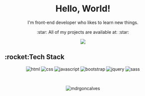 <h1 align="center">Hello, World!</h1>
<p align="center">I'm front-end developer who likes to learn new things.</p>
<p align="center"> :star: All of my projects are available at: :star: </p>
<p align="center"><a href="https://portfolio-mdrgoncalves.vercel.app/" target="blank"><img src="https://img.shields.io/static/v1?label=&message=Portfolio&color=7159c1&style=for-the-badge&logo=ghost"/></a></p>

<h2>:rocket:Tech Stack</h2>
<p align="center">
 <img src="https://img.shields.io/badge/HTML5-E34F26?style=for-the-badge&logo=html5&logoColor=white" alt="html"/>
 <img src="https://img.shields.io/badge/CSS3-1572B6?style=for-the-badge&logo=css3&logoColor=white" alt="css"/>
 <img src="https://img.shields.io/badge/JavaScript-F7DF1E?style=for-the-badge&logo=javascript&logoColor=black" alt="javascript"/>
 <img src="https://img.shields.io/badge/Bootstrap-563D7C?style=for-the-badge&logo=bootstrap&logoColor=white" alt="bootstrap"/>
 <img src="https://img.shields.io/badge/jQuery-0769AD?style=for-the-badge&logo=jquery&logoColor=white" alt="jquery"/>
 <img src="https://img.shields.io/badge/Sass-CC6699?style=for-the-badge&logo=sass&logoColor=white" alt="sass"/>
</p>

<br>
<p align="center"><img align="center" src="https://github-readme-stats.vercel.app/api/top-langs?username=mdrgoncalves&show_icons=true&theme=dark&locale=en&layout=compact" alt="mdrgoncalves" /></p>
 
